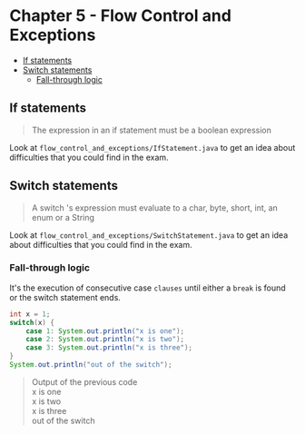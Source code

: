 # Chapter 5 - Flow Control and Exceptions

+ [If statements](#if-statements)
+ [Switch statements](#switch-statements)
    - [Fall-through logic](#fall-through-logic)


## If statements
> The expression in an if statement must be a boolean expression

Look at `flow_control_and_exceptions/IfStatement.java` to get an idea about difficulties that you could find in the exam.

## Switch statements
> A switch 's expression must evaluate to a char, byte, short, int, an enum or a String

Look at `flow_control_and_exceptions/SwitchStatement.java` to get an idea about difficulties that you could find in the exam.

### Fall-through logic
It's the execution of consecutive case `clauses` until either a `break` is found or the switch statement ends.

```java
int x = 1;
switch(x) {
    case 1: System.out.println("x is one");
    case 2: System.out.println("x is two");
    case 3: System.out.println("x is three");
}
System.out.println("out of the switch");
```

> Output of the previous code \
> x is one \
> x is two \
> x is three \
> out of the switch